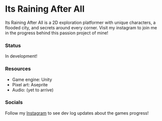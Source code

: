 # Its Raining After All
Its Raining After All is a 2D exploration platformer with unique characters, a flooded city, and secrets around every corner. Visit my instagram to join me in the progress behind this passion project of mine!

### Status
In development!

### Resources
- Game engine: Unity
- Pixel art: Aseprite
- Audio: (yet to arrive)

### Socials
Follow my [Instagram](https://instagram.com/archi.pandito?igshid=NGExMmI2YTkyZg==) to see dev log updates about the games progress!
